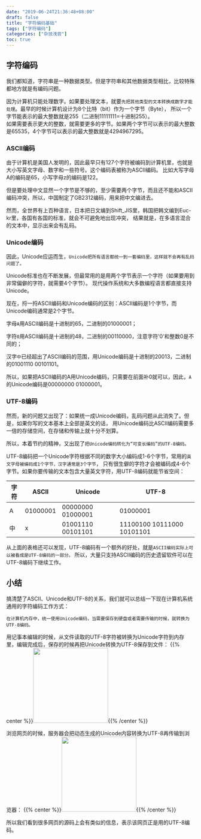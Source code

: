 ```yaml
---
date: "2019-06-24T21:36:48+08:00"
draft: false
title: "字符编码基础"
tags: ["字符编码"]
categories: ["杂技浅尝"]
toc: true
---
```


## 字符编码
我们都知道，字符串是一种数据类型。但是字符串和其他数据类型相比，比较特殊都地方就是有编码问题。

因为计算机只能处理数字。如果要处理文本，就要`先把其他类型的文本转换成数字才能处理`。最早的时候计算机设计为8个比特（bit）作为一个字节（Byte），
所以一个字节能表示的最大整数就是255（二进制11111111=十进制255）。      
如果需要表示更大的整数，就需要更多的字节。如果两个字节可以表示的最大整数是65535，4个字节可以表示的最大整数就是4294967295。

### ASCII编码
由于计算机是美国人发明的，因此最早只有127个字符被编码到计算机里，也就是大小写英文字母、数字和一些符号。这个编码表被称为ASCII编码。
比如大写字母A的编码是65，小写字母z的编码是122。

但是要处理中文显然一个字节是不够的，至少需要两个字节，而且还不能和ASCII编码冲突，所以，中国制定了GB2312编码，用来把中文编进去。

然而，全世界有上百种语言，日本把日文编到Shift_JIS里，韩国把韩文编到Euc-kr里，各国有各国的标准，就会不可避免地出现冲突，
结果就是，在多语言混合的文本中，显示出来会有乱码。

### Unicode编码
因此，Unicode应运而生，`Unicode把所有语言都统一到一套编码里，这样就不会再有乱码问题了。`
               
Unicode标准也在不断发展，但最常用的是用两个字节表示一个字符（如果要用到非常偏僻的字符，就需要4个字节）。
现代操作系统和大多数编程语言都直接支持Unicode。

现在，捋一捋ASCII编码和Unicode编码的区别：ASCII编码是1个字节，而Unicode编码通常是2个字节。

字母`A`用ASCII编码是十进制的65，二进制的01000001；

字符`0`用ASCII编码是十进制的48，二进制的00110000，注意字符'0'和整数0是不同的；

汉字`中`已经超出了ASCII编码的范围，用Unicode编码是十进制的20013，二进制的01001110 00101101。

所以，如果把ASCII编码的A用Unicode编码，只需要在前面补0就可以，因此，`A`的Unicode编码是00000000 01000001。

### UTF-8编码
然而，新的问题又出现了：如果统一成Unicode编码，乱码问题从此消失了。但是，如果你写的文本基本上全部是英文的话，
用Unicode编码比ASCII编码需要多一倍的存储空间，在存储和传输上就十分不划算。
   
所以，本着节约的精神，又出现了`把Unicode编码转化为“可变长编码”的UTF-8编码。`

UTF-8编码把一个Unicode字符根据不同的数字大小编码成1-6个字节，常用的`英文字母被编码成1个字节，汉字通常是3个字节`，
只有很生僻的字符才会被编码成4-6个字节。如果你要传输的文本包含大量英文字符，用UTF-8编码就能节省空间：
   
| 字符 | ASCII  | Unicode | UTF-8  |
| ------- | ------ | ------- | ------ |
| A | 01000001 | 00000000 01000001 | 01000001 | 
| 中 | x |  01001110 00101101 | 11100100 10111000 10101101 |

从上面的表格还可以发现，UTF-8编码有一个额外的好处，就是`ASCII编码实际上可以被看成是UTF-8编码的一部分。`
所以，大量只支持ASCII编码的历史遗留软件可以在UTF-8编码下继续工作。

## 小结
搞清楚了ASCII、Unicode和UTF-8的关系，我们就可以总结一下现在计算机系统通用的字符编码工作方式：

`在计算机内存中，统一使用Unicode编码，当需要保存到硬盘或者需要传输的时候，就转换为UTF-8编码。`

用记事本编辑的时候，从文件读取的UTF-8字符被转换为Unicode字符到内存里，编辑完成后，保存的时候再把Unicode转换为UTF-8保存到文件：
{{% center %}}<img name="touchbar-config" src="/images/blog/2019-06/string_01.png" width='200px'/>{{% /center %}}

浏览网页的时候，服务器会把动态生成的Unicode内容转换为UTF-8再传输到浏览器：
{{% center %}}<img name="touchbar-config" src="/images/blog/2019-06/string_02.png" width='200px'/>{{% /center %}}

所以我们看到很多网页的源码上会有类似<meta charset="UTF-8" />的信息，表示该网页正是用的UTF-8编码。

